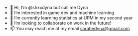 - 👋 Hi, I’m @shxxdyna but call me Dyna
- 👀 I’m interested in game dev and machine learning 
- 🌱 I’m currently learning statistics at UPM in my second year
- 💞️ I’m looking to collaborate on work in the future!
- 📫 You may reach me at my email sarahedyna@gmail.com 

<!---
shxxdyna/shxxdyna is a ✨ special ✨ repository because its `README.md` (this file) appears on your GitHub profile.
You can click the Preview link to take a look at your changes.
--->
